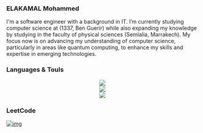 ### ELAKAMAL Mohammed

I'm a software engineer with a background in IT. I’m currently studying computer science at (1337, Ben Guerir) while also expanding my knowledge by studying in the faculty of physical sciences (Semlalia, Marrakech). My focus now is on advancing my understanding of computer science, particularly in areas like quantum computing, to enhance my skills and expertise in emerging technologies.



### Languages & Touls

<div align="center">
    <img src="https://skillicons.dev/icons?i=linux,ubuntu,debian,docker,nginx,bash,vim,postman,vscodepr," />
</div>
<div align="center">
    <img src="https://skillicons.dev/icons?i=py,django,c,cpp,git,github,"/>
</div>
<div align="center">
    <img src="https://skillicons.dev/icons?i=html,css,js,react,bootstrap,tailwind,react," />
</div>

### LeetCode
[![img](https://leetcard.jacoblin.cool/moelkama?theme=dark&font=Changa)](https://leetcode.com/u/moelkama/)
